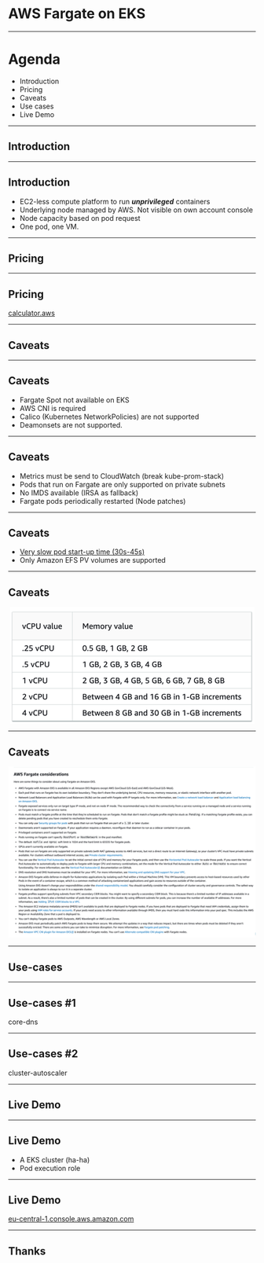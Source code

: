 <!--
theme: gaia
class: lead
-->
<style>
img[alt~="center"] {
  display: block;
  margin: 0 auto;
}
</style>

# AWS Fargate on EKS

---
<!-- theme: gaia -->
# Agenda

* Introduction
* Pricing
* Caveats
* Use cases
* Live Demo

---
<!--
theme: gaia
class: lead
-->

## Introduction

---
<!-- theme: gaia -->

## Introduction

* EC2-less compute platform to run **_unprivileged_** containers
* Underlying node managed by AWS. Not visible on own account console
* Node capacity based on pod request
* One pod, one VM.
---
<!--
theme: gaia
class: lead
-->

## Pricing

---
<!-- theme: gaia -->

## Pricing

[calculator.aws](https://calculator.aws/#/estimate?id=532c2dc7b44eddaf377b26a311c2c70bf7ac1338)

---
<!--
theme: gaia
class: lead
-->

## Caveats

---
<!-- theme: gaia -->

## Caveats

* Fargate Spot not available on EKS 
* AWS CNI is required
* Calico (Kubernetes NetworkPolicies) are not supported
* Deamonsets are not supported.

---
<!-- theme: gaia -->

## Caveats

* Metrics must be send to CloudWatch (break kube-prom-stack)
* Pods that run on Fargate are only supported on private subnets
* No IMDS available (IRSA as fallback)
* Fargate pods periodically restarted (Node patches)
---
<!-- theme: gaia -->

## Caveats

* [Very slow pod start-up time (30s-45s)](https://github.com/aws/containers-roadmap/issues/649)
* Only Amazon EFS PV volumes are supported 

---
<!-- theme: gaia -->

## Caveats

![w:600 center](img_1.png)

---
<!-- theme: gaia -->

## Caveats

![w:900](img.png)

---
<!--
theme: gaia
class: lead
-->

## Use-cases

---
<!-- theme: gaia -->

## Use-cases #1

core-dns

---
<!-- theme: gaia -->

## Use-cases #2

cluster-autoscaler

---
<!--
theme: gaia
class: lead
-->

## Live Demo

---
<!-- theme: gaia -->

## Live Demo

* A EKS cluster (ha-ha)
* Pod execution role
---
<!-- theme: gaia -->

## Live Demo

[eu-central-1.console.aws.amazon.com](https://eu-central-1.console.aws.amazon.com/eks/home?region=eu-central-1#/clusters/jok-fargate-demo?selectedTab=cluster-compute-tab)

---
<!--
theme: gaia
class: lead
-->

## Thanks
